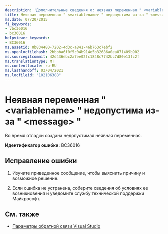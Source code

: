 ```yaml
---
description: 'Дополнительные сведения о: неявная переменная " <variablename> " недопустима из-за " <message> "'
title: Неявная переменная " <variablename> " недопустима из-за " <message> "
ms.date: 07/20/2015
f1_keywords:
- vbc36016
- bc36016
helpviewer_keywords:
- BC36016
ms.assetid: 0b834480-7202-4d3c-a841-46b763c7ebf2
ms.openlocfilehash: 2bbbba6f0f5c04b914e5b32686a0ea871409b902
ms.sourcegitcommit: 42d436ebc2a7ee02fc1848c7742bc7d80e13fc2f
ms.translationtype: MT
ms.contentlocale: ru-RU
ms.lasthandoff: 03/04/2021
ms.locfileid: "102106388"
---
```

# <a name="implicit-variable-variablename-is-invalid-because-of-message"></a>Неявная переменная " \<variablename> " недопустима из-за " \<message> "

Во время отладки создана недопустимая неявная переменная.  
  
 **Идентификатор ошибки:** BC36016  
  
## <a name="to-correct-this-error"></a>Исправление ошибки  
  
1. Изучите приведенное сообщение, чтобы выяснить причину и возможное решение.  
  
2. Если ошибка не устранена, соберите сведения об условиях ее возникновения и уведомите службу технической поддержки Майкрософт.  
  
## <a name="see-also"></a>См. также

- [Параметры обратной связи Visual Studio](/visualstudio/ide/feedback-options)
